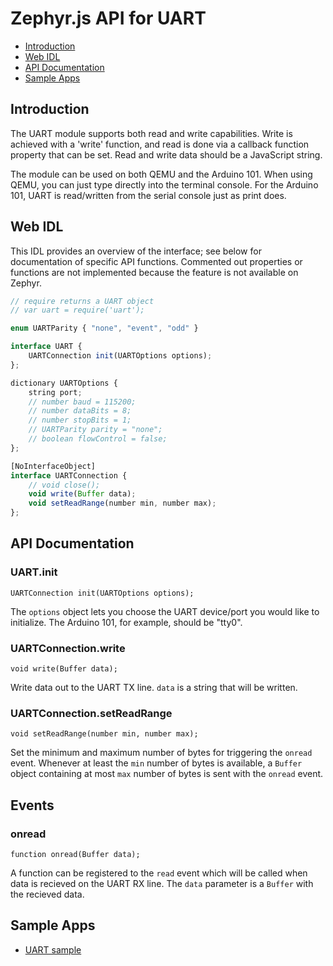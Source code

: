 Zephyr.js API for UART
==================================

* [Introduction](#introduction)
* [Web IDL](#web-idl)
* [API Documentation](#api-documentation)
* [Sample Apps](#sample-apps)

Introduction
------------
The UART module supports both read and write capabilities. Write is achieved
with a 'write' function, and read is done via a callback function property that
can be set. Read and write data should be a JavaScript string.

The module can be used on both QEMU and the Arduino 101. When using QEMU, you
can just type directly into the terminal console. For the Arduino 101, UART is
read/written from the serial console just as print does.

Web IDL
-------
This IDL provides an overview of the interface; see below for documentation of
specific API functions. Commented out properties or functions are not
implemented because the feature is not available on Zephyr.

```javascript
// require returns a UART object
// var uart = require('uart');

enum UARTParity { "none", "event", "odd" }

interface UART {
    UARTConnection init(UARTOptions options);
};

dictionary UARTOptions {
    string port;
    // number baud = 115200;
    // number dataBits = 8;
    // number stopBits = 1;
    // UARTParity parity = "none";
    // boolean flowControl = false;
};

[NoInterfaceObject]
interface UARTConnection {
    // void close();
    void write(Buffer data);
    void setReadRange(number min, number max);
};
```

API Documentation
-----------------
### UART.init

`UARTConnection init(UARTOptions options);`

The `options` object lets you choose the UART device/port you would like to
initialize. The Arduino 101, for example, should be "tty0".

### UARTConnection.write

`void write(Buffer data);`

Write data out to the UART TX line. `data` is a string that will be written.

### UARTConnection.setReadRange

`void setReadRange(number min, number max);`

Set the minimum and maximum number of bytes for triggering the `onread` event.
Whenever at least the `min` number of bytes is available, a `Buffer` object
containing at most `max` number of bytes is sent with the `onread` event.

## Events

### onread

`function onread(Buffer data);`

A function can be registered to the `read` event which will be called
when data is recieved on the UART RX line. The `data` parameter is a `Buffer`
with the recieved data.

Sample Apps
-----------
* [UART sample](../samples/UART.js)
